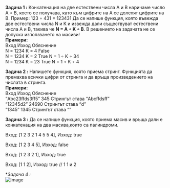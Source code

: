 **Задача 1 :** Конкатенация на две естествени числа A и B наричаме число A ∘ B, което се получава, като към цифрите на A се долепят цифрите на B.
Пример:
123 ∘ 431 = 123431
Да се напише функция, която въвежда две естествени числа N и K и извежда дали съществуват естествени числа А и B, такива че **N = A ∘ K ∘ B**.
В решението на задачата не се допуска използването на масиви!<br/>
**Примери:**<br/>
Вход                     Изход                Обяснение<br/>
N = 1234   K = 4         False<br/>
N = 1234   K = 2         True                 N = 1 ∘ K ∘ 34<br/>
N = 1234   K = 23        True                 N = 1 ∘ K ∘ 4<br/>

**Задача 2 :** Напишете функция, която приема стринг. Функцията да премахва всички цифри от стринга и да връща произведението на числата в стринга.<br/>
**Примери:**<br/>
Вход                       Изход            Обяснение<br/>
“Abc23ffds3ff5”            345              Стрингът става “Abcffdsff”<br/>
“12345d2”                  24690            Стрингът става “d”<br/>
“1345”                     1345             Стрингът става “”<br/>


**Задача 3 :** Да се напише функция, която приема масив и връща дали е 
конкатенация на два масива,които са палиндроми.

Вход: [1 2 3 2 1 4 5 5 4], Изход: true

Вход: [1 2 3 4 5],         Изход: false

Вход: [1 2 3 2 1],         Изход: true

Вход: [1 1 2],             Изход: true // 1 1 и 2

**Задача 4 :* <br/>
![image](https://user-images.githubusercontent.com/49128895/204383507-e84015c5-f159-4e48-895b-e0918d8a6f43.png)
